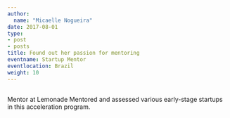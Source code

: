 ```yaml
---
author:
  name: "Micaelle Nogueira"
date: 2017-08-01
type:
- post
- posts
title: Found out her passion for mentoring
eventname: Startup Mentor
eventlocation: Brazil
weight: 10
---
```


## 
Mentor at Lemonade
Mentored and assessed various early-stage startups in this acceleration program.